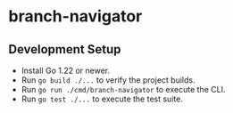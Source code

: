 # branch-navigator

## Development Setup
- Install Go 1.22 or newer.
- Run `go build ./...` to verify the project builds.
- Run `go run ./cmd/branch-navigator` to execute the CLI.
- Run `go test ./...` to execute the test suite.
